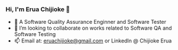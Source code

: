 ### Hi, I'm Erua Chijioke 👋

- 🌱 A Software Quality Assurance Enginner and Software Tester 
- 👯 I’m looking to collaborate on works related to Software QA and Software Testing
- 📫 Email at: eruachijioke@gmail.com or LinkedIn @ Chijioke Erua
